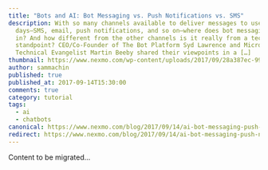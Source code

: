 ```yaml
---
title: "Bots and AI: Bot Messaging vs. Push Notifications vs. SMS"
description: With so many channels available to deliver messages to users these
  days—SMS, email, push notifications, and so on—where does bot messaging fit
  in? And how different from the other channels is it really from a tech
  standpoint? CEO/Co-Founder of The Bot Platform Syd Lawrence and Microsoft
  Technical Evangelist Martin Beeby shared their viewpoints in a […]
thumbnail: https://www.nexmo.com/wp-content/uploads/2017/09/28a387ec-9942-4d9b-87e2-5f44fe7b1e58_Bots-Clip4_800x300.jpg
author: sammachin
published: true
published_at: 2017-09-14T15:30:00
comments: true
category: tutorial
tags:
  - ai
  - chatbots
canonical: https://www.nexmo.com/blog/2017/09/14/ai-bot-messaging-push-notifications-sms-dr
redirect: https://www.nexmo.com/blog/2017/09/14/ai-bot-messaging-push-notifications-sms-dr
---
```

Content to be migrated...

